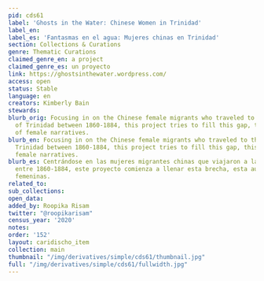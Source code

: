 ```yaml
---
pid: cds61
label: 'Ghosts in the Water: Chinese Women in Trinidad'
label_en:
label_es: 'Fantasmas en el agua: Mujeres chinas en Trinidad'
section: Collections & Curations
genre: Thematic Curations
claimed_genre_en: a project
claimed_genre_es: un proyecto
link: https://ghostsinthewater.wordpress.com/
access: open
status: Stable
language: en
creators: Kimberly Bain
stewards:
blurb_orig: Focusing in on the Chinese female migrants who traveled to the island
  of Trinidad between 1860-1884, this project tries to fill this gap, this absence
  of female narratives.
blurb_en: Focusing in on the Chinese female migrants who traveled to the island of
  Trinidad between 1860-1884, this project tries to fill this gap, this absence of
  female narratives.
blurb_es: Centrándose en las mujeres migrantes chinas que viajaron a la isla de Trinidad
  entre 1860-1884, este proyecto comienza a llenar esta brecha, esta ausensia de narrativas
  femeninas.
related_to:
sub_collections:
open_data:
added_by: Roopika Risam
twitter: "@roopikarisam"
census_year: '2020'
notes:
order: '152'
layout: caridischo_item
collection: main
thumbnail: "/img/derivatives/simple/cds61/thumbnail.jpg"
full: "/img/derivatives/simple/cds61/fullwidth.jpg"
---
```

